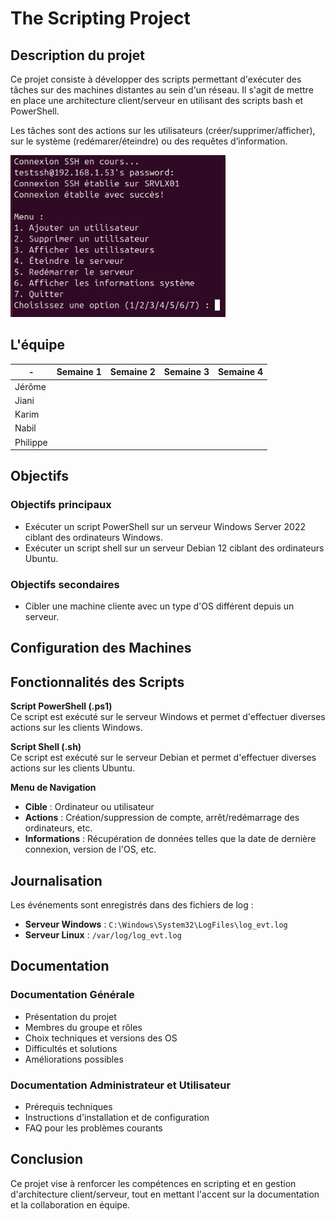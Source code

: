 
# The Scripting Project

## Description du projet

Ce projet consiste à développer des scripts permettant d'exécuter des tâches sur des machines distantes au sein d'un réseau. Il s'agit de mettre en place une architecture client/serveur en utilisant des scripts bash et PowerShell.

Les tâches sont des actions sur les utilisateurs (créer/supprimer/afficher), sur le système (redémarer/éteindre) ou des requêtes d’information.

![menulinux](https://github.com/WildCodeSchool/tssr-2405-p2-g1-Scripting/blob/main/Annexes/menulinux.png)

## L'équipe

| - | Semaine 1 | Semaine 2 | Semaine 3 | Semaine 4 |
| --- | --- | --- | --- | --- |
| Jérôme |
| Jiani |
| Karim |
| Nabil |
| Philippe |

## Objectifs

### Objectifs principaux
- Exécuter un script PowerShell sur un serveur Windows Server 2022 ciblant des ordinateurs Windows.
- Exécuter un script shell sur un serveur Debian 12 ciblant des ordinateurs Ubuntu.

### Objectifs secondaires
- Cibler une machine cliente avec un type d'OS différent depuis un serveur.

## Configuration des Machines

## Fonctionnalités des Scripts

**Script PowerShell (.ps1)**  
Ce script est exécuté sur le serveur Windows et permet d'effectuer diverses actions sur les clients Windows.

**Script Shell (.sh)**  
Ce script est exécuté sur le serveur Debian et permet d'effectuer diverses actions sur les clients Ubuntu.

**Menu de Navigation**
- **Cible** : Ordinateur ou utilisateur
- **Actions** : Création/suppression de compte, arrêt/redémarrage des ordinateurs, etc.
- **Informations** : Récupération de données telles que la date de dernière connexion, version de l'OS, etc.

## Journalisation

Les événements sont enregistrés dans des fichiers de log :

- **Serveur Windows** : `C:\Windows\System32\LogFiles\log_evt.log`
- **Serveur Linux** : `/var/log/log_evt.log`

## Documentation

### Documentation Générale
- Présentation du projet
- Membres du groupe et rôles
- Choix techniques et versions des OS
- Difficultés et solutions
- Améliorations possibles

### Documentation Administrateur et Utilisateur
- Prérequis techniques
- Instructions d'installation et de configuration
- FAQ pour les problèmes courants

## Conclusion

Ce projet vise à renforcer les compétences en scripting et en gestion d'architecture client/serveur, tout en mettant l'accent sur la documentation et la collaboration en équipe.
